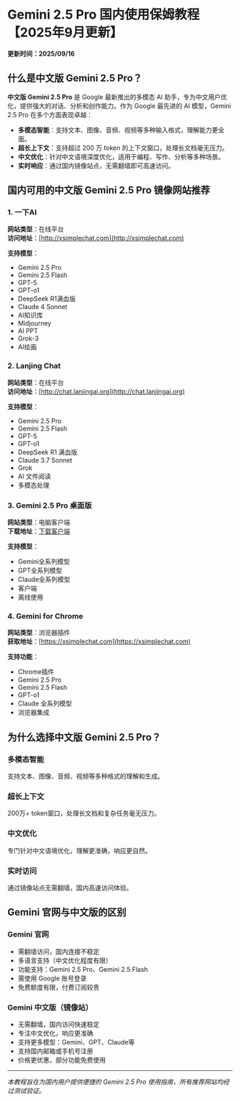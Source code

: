 # Gemini 2.5 Pro 国内使用保姆教程【2025年9月更新】

**更新时间：2025/09/16** 

## 什么是中文版 Gemini 2.5 Pro？

**中文版 Gemini 2.5 Pro** 是 Google 最新推出的多模态 AI 助手，专为中文用户优化，提供强大的对话、分析和创作能力。作为 Google 最先进的 AI 模型，Gemini 2.5 Pro 在多个方面表现卓越：

- **多模态智能**：支持文本、图像、音频、视频等多种输入格式，理解能力更全面。
- **超长上下文**：支持超过 200 万 token 的上下文窗口，处理长文档毫无压力。
- **中文优化**：针对中文语境深度优化，适用于编程、写作、分析等多种场景。
- **实时响应**：通过国内镜像站点，无需翻墙即可高速访问。

## 国内可用的中文版 Gemini 2.5 Pro 镜像网站推荐

### 1. 一下AI
**网站类型**：在线平台  
**访问地址**：[http://xsimplechat.com](http://xsimplechat.com)

**支持模型**：
- Gemini 2.5 Pro
- Gemini 2.5 Flash
- GPT-5
- GPT-o1
- DeepSeek R1满血版
- Claude 4 Sonnet
- AI知识库
- Midjourney
- AI PPT
- Grok-3
- AI绘画

### 2. Lanjing Chat
**网站类型**：在线平台  
**访问地址**：[http://chat.lanjingai.org](http://chat.lanjingai.org)

**支持模型**：
- Gemini 2.5 Pro
- Gemini 2.5 Flash
- GPT-5
- GPT-o1
- DeepSeek R1 满血版
- Claude 3.7 Sonnet
- Grok
- AI 文件阅读
- 多模态处理

### 3. Gemini 2.5 Pro 桌面版
**网站类型**：电脑客户端  
**下载地址**：[下载客户端](https://xsimplechat.com/app_client/XSimpleChat-windows.zip)

**支持模型**：
- Gemini全系列模型
- GPT全系列模型
- Claude全系列模型
- 客户端
- 离线使用

### 4. Gemini for Chrome
**网站类型**：浏览器插件  
**获取地址**：[https://xsimplechat.com](https://xsimplechat.com)

**支持功能**：
- Chrome插件
- Gemini 2.5 Pro
- Gemini 2.5 Flash
- GPT-o1
- Claude 全系列模型
- 浏览器集成

## 为什么选择中文版 Gemini 2.5 Pro？

### 多模态智能
支持文本、图像、音频、视频等多种格式的理解和生成。

### 超长上下文
200万+ token窗口，处理长文档和复杂任务毫无压力。

### 中文优化 
专门针对中文语境优化，理解更准确，响应更自然。

### 实时访问
通过镜像站点无需翻墙，国内高速访问体验。

## Gemini 官网与中文版的区别

### Gemini 官网
- 需翻墙访问，国内连接不稳定
- 多语言支持（中文优化程度有限）
- 功能支持：Gemini 2.5 Pro、Gemini 2.5 Flash
- 需使用 Google 账号登录
- 免费额度有限，付费订阅较贵

### Gemini 中文版（镜像站）
- 无需翻墙，国内访问快速稳定
- 专注中文优化，响应更准确
- 支持更多模型：Gemini、GPT、Claude等
- 支持国内邮箱或手机号注册
- 价格更优惠，部分功能免费使用

---

*本教程旨在为国内用户提供便捷的 Gemini 2.5 Pro 使用指南，所有推荐网站均经过测试验证。*
